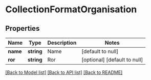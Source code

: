 # CollectionFormatOrganisation

## Properties
Name | Type | Description | Notes
------------ | ------------- | ------------- | -------------
**name** | **string** | Name | [default to null]
**ror** | **string** | Ror | [optional] [default to null]

[[Back to Model list]](../README.md#documentation-for-models) [[Back to API list]](../README.md#documentation-for-api-endpoints) [[Back to README]](../README.md)


